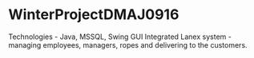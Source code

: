 # WinterProjectDMAJ0916
Technologies - Java, MSSQL, Swing GUI
Integrated Lanex system - managing employees, managers, ropes and delivering to the customers.
